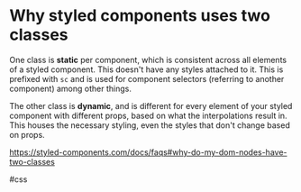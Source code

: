 # Why styled components uses two classes

One class is **static** per component, which is consistent across all elements of a styled component. This doesn't have any styles attached to it. This is prefixed with `sc` and is used for component selectors (referring to another component) among other things.

The other class is **dynamic**, and is different for every element of your styled component with different props, based on what the interpolations result in. This houses the necessary styling, even the styles that don't change based on props.

https://styled-components.com/docs/faqs#why-do-my-dom-nodes-have-two-classes

#css